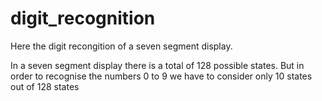 # digit_recognition

Here the digit recongition of a seven segment display.

In a seven segment display there is a total of 128 possible states.
But in order to recognise the numbers 0 to 9 we have to consider only 10 states out of 128 states
